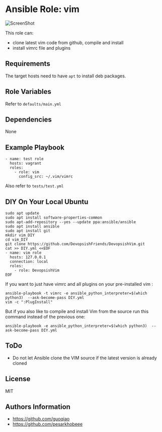 Ansible Role: vim
=========

![ScreenShot](https://raw.github.com/DevopsishFriends/DevopsishVim/master/screenshot.png)

This role can:

- clone latest vim code from github, compile and install
- install vimrc file and plugins

Requirements
------------

The target hosts need to have `apt` to install deb packages.

Role Variables
--------------

Refer to `defaults/main.yml`

Dependencies
------------

None

Example Playbook
----------------

    - name: test role
      hosts: vagrant
      roles:
        - role: vim
          config_src: ~/.vim/vimrc

Also refer to `tests/test.yml`

DIY On Your Local Ubuntu
-----------------------

```
sudo apt update
sudo apt install software-properties-common
sudo apt-add-repository --yes --update ppa:ansible/ansible
sudo apt install ansible
sudo apt install git
mkdir vim_DIY
cd vim_DIY
git clone https://github.com/DevopsishFriends/DevopsishVim.git
cat >> DIY.yml <<EOF
- name: vim role
  hosts: 127.0.0.1
  connection: local
  roles:
    - role: DevopsishVim
EOF
```

If you want to just have vimrc and all plugins on your pre-installed vim :

```
ansible-playbook -t vimrc -e ansible_python_interpreter=$(which python3)  --ask-become-pass DIY.yml
vim -c ":PlugInstall" 
```

But if you also like to compile and install Vim from the source run this command instead of the previous one:

```
ansible-playbook -e ansible_python_interpreter=$(which python3)  --ask-become-pass DIY.yml
```

ToDo
----

* Do not let Ansible clone the VIM source if the latest version is already cloned

License
-------

MIT

Authors Information
------------------

* https://github.com/guoqiao
* https://github.com/pesarkhobeee

